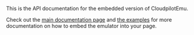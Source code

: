 This is the API documentation for the embedded version of CloudpilotEmu.

Check out the [main documentation page](..) and [the examples](../examples)
for more documentation on how to embed the emulator into your page.
